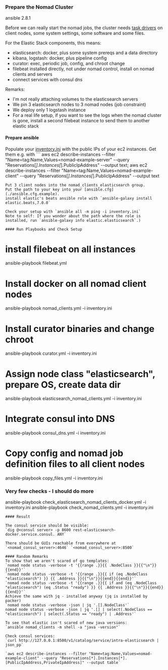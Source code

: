 ### Prepare the Nomad Cluster

ansible 2.8.1

Before we can really start the nomad jobs, the cluster needs [task drivers](https://www.nomadproject.io/docs/drivers/index.html) on client nodes, some system settings, some software and some files.

For the Elastic Stack components, this means:
* elasticsearch: docker, plus some system prereqs and a data directory
* kibana, logstash: docker, plus pipeline config
* curator: exec, periodic job, config, and chroot change
* filebeat installed directly, not under nomad control, install on nomad clients and servers
* connect services with consul dns


Remarks:
* I'm not really attaching volumes to the elasticsearch servers
* We pin 3 elasticsearch nodes to 3 nomad nodes (job constraint)
* We deploy only 1 logstash instance 
* For a real life setup, if you want to see the logs when the nomad cluster is gone, install a second filebeat instance to send them to another elastic stack

#### Prepare ansible

Populate your [inventory.ini](./inventory.ini) with the public IPs of your ec2 instances. Get them e.g. with ```
aws ec2 describe-instances --filter "Name=tag:Name,Values=nomad-example-server" --query "Reservations[*].Instances[*].PublicIpAddress" --output text; aws ec2 describe-instances --filter "Name=tag:Name,Values=nomad-example-client" --query "Reservations[*].Instances[*].PublicIpAddress" --output text
```
Put 3 client nodes into the nomad_clients_elasticsearch group.
Put the path to your key into your [ansible.cfg](./ansible.cfg.example).
install elastic's beats ansible role with `ansible-galaxy install elastic.beats,7.0.0`

Check your setup with `ansible all -m ping -i inventory.ini`
Note to self: If you wonder about the path where the role is installed, run `ansible-galaxy info elastic.elasticsearch`.)

#### Run Playbooks and Check Setup

```
# install filebeat on all instances
ansible-playbook filebeat.yml
# Install docker on all nomad client nodes
ansible-playbook nomad_clients.yml -i inventory.ini 
# Install curator binaries and change chroot
ansible-playbook curator.yml -i inventory.ini 
# Assign node class "elasticsearch", prepare OS, create data dir
ansible-playbook elasticsearch_nomad_clients.yml -i inventory.ini 
# Integrate consul into DNS
ansible-playbook consul_dns.yml -i inventory.ini 
# Copy config and nomad job definition files to all client nodes
ansible-playbook copy_files.yml -i inventory.ini 

### Very few checks - I should do more
ansible-playbook check_elasticsearch_nomad_clients_docker.yml -i inventory.ini
ansible-playbook check_nomad_clients.yml -i inventory.ini
```
#### Result

The consul service should be visible:
`dig @<consul server> -p 8600 rest-elasticsearch-docker.service.consul. ANY`

There should be GUIs reachable from everywhere at `<nomad_consul_server>:4646` `<nomad_consul_server>:8500`

#### Random Remarks
To show that we aren't scared of go templates:
`nomad node status -verbose -t '{{range .}}{{ .NodeClass }}{{"\n"}}{{end}}'`
`nomad node status -verbose -t '{{range .}}{{ if (eq .NodeClass "elasticsearch") }} {{ .Address }}{{"\n"}}{{end}}{{end}}'`
`nomad node status -verbose -t '{{range .}}{{ if and (eq .NodeClass "elasticsearch") (eq .Status "ready") }} {{ .Address }}{{"\n"}}{{end}}{{end}}'`
Achieve the same with jq - installed anyway (jq is installed by packer)
`nomad node status -verbose -json | jq '.[].NodeClass'`
nomad node status -verbose -json | jq '.[] | select(.NodeClass == "elasticsearch") | select(.Status == "ready") | .Address'`

To see that elastic isn't scared of new java versions:
`ansible nomad_clients -m shell -a "java -version"`

Check consul services:
`curl http://127.0.0.1:8500/v1/catalog/service/intra-elasticsearch | json_pp`

`aws ec2 describe-instances --filter "Name=tag:Name,Values=nomad-example-client" --query "Reservations[*].Instances[*].[PublicIpAddress,PrivateIpAddress]" --output table`

